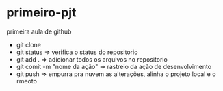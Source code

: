 # primeiro-pjt
primeira aula de github
- git clone <caminho do repositorio>
- git status => verifica o status do repositorio
- git add . => adicionar todos os arquivos no repositorio 
- git comit -m "nome da ação" => rastreio da ação de desenvolvimento 
- git push => empurra pra nuvem as alterações, alinha o projeto local e o rmeoto 


